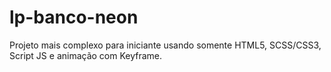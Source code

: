 # lp-banco-neon
Projeto mais complexo para iniciante usando somente HTML5, SCSS/CSS3, Script JS e animação com Keyframe.
